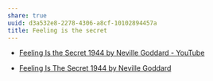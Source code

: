 ```yaml
---
share: true
uuid: d3a532e8-2278-4306-a8cf-10102894457a
title: Feeling is the secret
---
```

* [Feeling Is the Secret 1944 by Neville Goddard - YouTube](https://www.youtube.com/watch?v=ffNWoefuwPM)
- [Feeling Is The Secret 1944 by Neville Goddard](https://www.goodreads.com/book/show/11485130-feeling-is-the-secret-1944)
